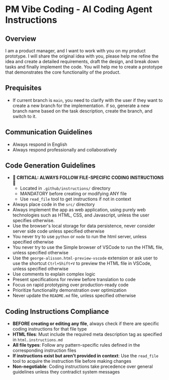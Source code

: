 # PM Vibe Coding  - AI Coding Agent Instructions

## Overview

I am a product manager, and I want to work with you on my product prototype. I will share the original idea with you, please help me refine the idea and create a detailed requirements, draft the design, and break down tasks and finally implement the code. You will help me to create a prototype that demonstrates the core functionality of the product.

## Prequisites

- If current branch is `main`, you need to clarify with the user if they want to create a new branch for the implementation. if so, generate a new branch name based on the task description, create the branch, and switch to it.

## Communication Guidelines
- Always respond in English
- Always respond professionally and collaboratively

## Code Generation Guidelines
- **🚨 CRITICAL: ALWAYS FOLLOW FILE-SPECIFIC CODING INSTRUCTIONS 🚨**
  - Located in `.github/instructions/` directory
  - MANDATORY before creating or modifying ANY file
  - Use `read_file` tool to get instructions if not in context
- Always place code in the `src/` directory
- Always implement the app as web application, using purely web technologies such as HTML, CSS, and Javascript, unless the user specifies otherwise.
- Use the browser's local storage for data persistence, never consider server side code unless specified otherwise
- You never try to use `python` or `node` to run the html server, unless specified otherwise
- You never try to use the Simple browser of VSCode to run the HTML file, unless specified otherwise
- Use the `george-alisson.html-preview-vscode` extension or ask user to use the shortcut `Ctrl+Shift+V` to preview the HTML file in VSCode, unless specified otherwise
- Use comments to explain complex logic
- Present specifications for review before translation to code
- Focus on rapid prototyping over production-ready code
- Prioritize functionality demonstration over optimization
- Never update the `README.md` file, unless specified otherwise

## Coding Instructions Compliance
- **BEFORE creating or editing any file**, always check if there are specific coding instructions for that file type
- **HTML files**: Must include the required meta description tag as specified in `html.instructions.md`
- **All file types**: Follow any pattern-specific rules defined in the corresponding instruction files
- **If instructions exist but aren't provided in context**: Use the `read_file` tool to acquire the instruction file before making changes
- **Non-negotiable**: Coding instructions take precedence over general guidelines unless they contradict system messages